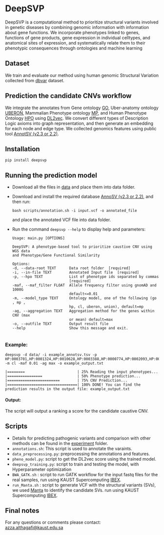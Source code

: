 # DeepSVP
DeepSVP is a computational method to prioritize structural variants involved in genetic diseases by combining genomic information with information about gene functions. We incorporate phenotypes linked to genes, functions
  of gene products, gene expression in individual celltypes, and
  anatomical sites of expression, and systematically relate them to
  their phenotypic consequences through ontologies and machine
  learning
                                                                  
## Dataset
We train and evaluate our method using human genomic Structural Variation collected from [dbvar](https://ftp.ncbi.nlm.nih.gov/pub/dbVar/data/Homo_sapiens/by_assembly/GRCh38/vcf/) dataset.

## Prediction the candidate CNVs workflow
We integrate the annotates from Gene ontology [GO](http://geneontology.org/docs/download-go-annotations/), Uber-anatomy ontology
 [UBERON](https://www.ebi.ac.uk/ols/ontologies/uberon), Mammalian Phenotype ontology [MP](http://www.informatics.jax.org/vocab/mp_ontology), and Human Phenotype Ontology [HPO](https://hpo.jax.org/app/download/annotation) using [DL2vec](https://github.com/bio-ontology-research-group/DL2Vec). We convert different types of Description Logic axioms into graph representation, and then generate an embedding for each node and edge type.
We collected genomics features using public tool [AnnotSV (v2.3 or 2.2)](https://lbgi.fr/AnnotSV/annotations). 


## Installation 
```
pip install deepsvp
```

## Running the prediction model 
- Download all the files in [data](https://bio2vec.cbrc.kaust.edu.sa/data/DeepSVP/) and place them into data folder.
- Download and install the required database [AnnoSV (v2.3 or 2.2)](https://lbgi.fr/AnnotSV/downloads), and then run:
    ```
    bash scripts/annotation.sh -i input.vcf -o annotated_file
    ```
    and place the annotated VCF file into data folder. 

- Run the command `deepsvp --help` to display help and parameters:
    ```
    Usage: main.py [OPTIONS]
      
    DeepSVP: A phenotype-based tool to prioritize caustive CNV using WGS data
    and Phenotype/Gene Functional Similarity
  
  	Options:
    -d, --data-root TEXT      Data root folder  [required]
    -i, --in-file TEXT        Annotated Input file  [required]
    -p, --hpo TEXT            List of phenotype ids separated by commas
                              [required]
    -maf, --maf_filter FLOAT  Allele frequency filter using gnomAD and 1000G
                              default<=0.01
    -m, --model_type TEXT     Ontology model, one of the following (go , mp ,
                              hp, cl, uberon, union), default=mp
    -ag, --aggregation TEXT   Aggregation method for the genes within CNV (max
                              or mean) default=max
    -o, --outfile TEXT        Output result file
    --help                    Show this message and exit.
        
    ```

### Example:

    deepsvp -d data/ -i example_annotsv.tsv -p HP:0003701,HP:0001324,HP:0010628,HP:0003388,HP:0000774,HP:0002093,HP:0000508,HP:0000218 -m cl -maf 0.01 -ag max -o example_output.txt
    
 ```   
 |========                        | 25% Reading the input phenotypes...
 |================                | 50% Phenotype prediction... 
 |========================        | 75% CNV Prediction... 
 |================================| 100% DONE! You can find the prediction results in the output file: example_output.txt
```

#### Output:
The script will output a ranking a score for the candidate caustive CNV. 

## Scripts 
- Details for predicting pathogenic variants and comparison with other methods can be found in the [experiment](https://github.com/bio-ontology-research-group/DL2Vec/tree/master/Experiment) folder.
- ``annotations.sh``: This script is used to annotate the varaints.
- ``data_preprocessing.py``: preprocessing the annotations and features.
- ``pheno_model.py``: script to get the DL2vec score using the trained model.
- ``deepsvp_training.py``: script to train and testing the model, with Hyperparameter optimization
- ``BWA_GATK.sh`` : script to run GATK workflow for the input fastq files for the real samples, run using KAUST Supercomputing [IBEX](https://www.hpc.kaust.edu.sa/ibex).
- ``run_Manta.sh`` : script to generate VCF with the structural variants (SVs), we used [Manta](https://github.com/Illumina/manta) to identify the candidate SVs.  run using KAUST Supercomputing [IBEX](https://www.hpc.kaust.edu.sa/ibex).

## Final notes
For any questions or comments please contact: azza.althagafi@kaust.edu.sa
